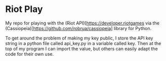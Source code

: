 Riot Play
=========

My repo for playing with the (Riot API)[https://developer.riotgames via the (Cassiopeia)[https://github.com/robrua/cassiopeia] library for Python.

To get around the problem of making my key public, I store the API key string in a python file called api_key.py in a variable called key. Then at the top of my program I can import the value, but others can easily adapt the code for their own use.
